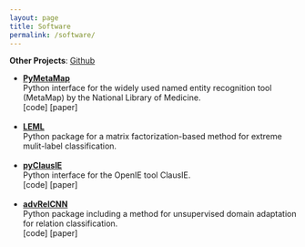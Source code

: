 ```yaml
---
layout: page
title: Software
permalink: /software/
---
```


**Other Projects**: [Github](https://github.com/AnthonyMRios)

<ul>
<li><a href="https://github.com/AnthonyMRios/pymetamap"><b>PyMetaMap</b></a><br />Python interface for the widely used named entity recognition tool (MetaMap) by the National Library of Medicine.<br />[code] [paper]</li><br />
<li><a href="https://github.com/AnthonyMRios/leml"><b>LEML</b></a><br />Python package for a matrix factorization-based method for extreme mulit-label classification.</li><br />
<li><a href="https://github.com/AnthonyMRios/pyclausie"><b>pyClausIE</b></a><br />Python interface for the OpenIE tool ClausIE.<br />[code] [paper]</li><br />
<li><a href="https://github.com/AnthonyMRios/adversarial-relation-classification"><b>advRelCNN</b></a><br />Python package including a method for unsupervised domain adaptation for relation classification.<br />[code] [paper]</li>
</ul>
